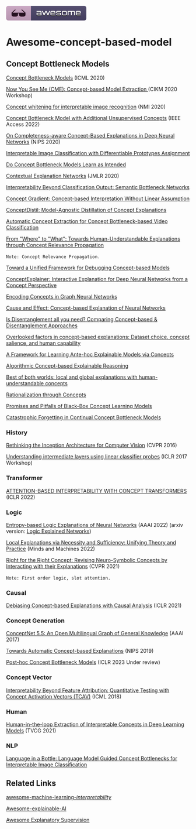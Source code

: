 [![Awesome](fig/awesome.svg)](https://github.com/Thea-Hsu/Awesome-concept-based-model)

# Awesome-concept-based-model



## Concept Bottleneck Models

[Concept Bottleneck Models](https://proceedings.mlr.press/v119/koh20a.html)  (ICML 2020)

[Now You See Me (CME): Concept-based Model Extraction ](http://mlg.eng.cam.ac.uk/adrian/AIMLAI20-CME.pdf) (CIKM 2020 Workshop)

[Concept whitening for interpretable image recognition](https://www.nature.com/articles/s42256-020-00265-z)  (NMI 2020)

[Concept Bottleneck Model with Additional Unsupervised Concepts](https://ieeexplore.ieee.org/iel7/6287639/9668973/09758745.pdf) (IEEE Access 2022)

[On Completeness-aware Concept-Based Explanations in Deep Neural Networks](https://proceedings.neurips.cc/paper/2020/file/ecb287ff763c169694f682af52c1f309-Paper.pdf) (NIPS 2020)

[Interpretable Image Classification with Differentiable Prototypes Assignment](https://arxiv.org/abs/2112.02902)

[Do Concept Bottleneck Models Learn as Intended](https://arxiv.org/abs/2105.04289)

[Contextual Explanation Networks](https://openreview.net/forum?id=HJUOHGWRb) (JMLR 2020)

[Interpretability Beyond Classification Output: Semantic Bottleneck Networks](https://arxiv.org/abs/1907.10882)

[Concept Gradient: Concept-based Interpretation Without Linear Assumption](https://openreview.net/forum?id=_01dDd3f78)

[ConceptDistil: Model-Agnostic Distillation of Concept Explanations](https://arxiv.org/abs/2205.03601)

[Automatic Concept Extraction for Concept Bottleneck-based Video Classification](https://arxiv.org/abs/2206.10129)

[From "Where" to "What": Towards Human-Understandable Explanations through Concept Relevance Propagation](https://arxiv.org/abs/2206.03208)

`Note: Concept Relevance Propagation.`

[Toward a Unified Framework for Debugging Concept-based Models](https://arxiv.org/abs/2109.11160)

[ConceptExplainer: Interactive Explanation for Deep Neural Networks from a Concept Perspective](https://arxiv.org/pdf/2204.01888)

[Encoding Concepts in Graph Neural Networks](http://arxiv.org/abs/2207.13586)

[Cause and Effect: Concept-based Explanation of Neural Networks](https://ieeexplore.ieee.org/document/9658985)

[Is Disentanglement all you need? Comparing Concept-based & Disentanglement Approaches](https://arxiv.org/abs/2104.06917)

[Overlooked factors in concept-based explanations: Dataset choice, concept salience, and human capability](http://arxiv.org/abs/2207.09615)

[A Framework for Learning Ante-hoc Explainable Models via Concepts](https://arxiv.org/abs/2108.11761)

[Algorithmic Concept-based Explainable Reasoning](https://arxiv.org/abs/2107.07493)

[Best of both worlds: local and global explanations with human-understandable concepts](https://arxiv.org/abs/2106.08641)

[Rationalization through Concepts](https://aclanthology.org/2021.findings-acl.68.pdf)

[Promises and Pitfalls of Black-Box Concept Learning Models](https://arxiv.org/abs/2106.13314)

[Catastrophic Forgetting in Continual Concept Bottleneck Models](https://link.springer.com/chapter/10.1007/978-3-031-13324-4_46)

### History 

[Rethinking the Inception Architecture for Computer Vision](https://www.computer.org/csdl/proceedings-article/cvpr/2016/8851c818/12OmNvrMUfG) (CVPR 2016)

[Understanding intermediate layers using linear classifier probes](https://arxiv.org/abs/1610.01644) (ICLR 2017 Workshop)

### Transformer

[ATTENTION-BASED INTERPRETABILITY WITH CONCEPT TRANSFORMERS](https://openreview.net/forum?id=kAa9eDS0RdO) (ICLR 2022)

### Logic

[Entropy-based Logic Explanations of Neural Networks](https://www.aaai.org/AAAI22Papers/AAAI-2935.BarbieroP.pdf) (AAAI 2022) (arxiv version: [Logic Explained Networks](https://arxiv.org/abs/2108.05149))

[Local Explanations via Necessity and Sufficiency: Unifying Theory and Practice](https://link.springer.com/article/10.1007/s11023-022-09598-7) (Minds and Machines 2022)

[Right for the Right Concept: Revising Neuro-Symbolic Concepts by Interacting with their Explanations](https://arxiv.org/pdf/2011.12854.pdf) (CVPR 2021) 

`Note: First order logic, slot attention.`

### Causal

[Debiasing Concept-based Explanations with Causal Analysis](https://openreview.net/pdf?id=6puUoArESGp) (ICLR 2021)

### Concept Generation

[ConceptNet 5.5: An Open Multilingual Graph of General Knowledge](https://dl.acm.org/doi/10.5555/3298023.3298212) (AAAI 2017)

[Towards Automatic Concept-based Explanations](http://papers.neurips.cc/paper/9126-towards-automatic-concept-based-explanations.pdf) (NIPS 2019)

[Post-hoc Concept Bottleneck Models](https://arxiv.org/abs/2205.15480) (ICLR 2023 Under review)

### Concept Vector

[Interpretability Beyond Feature Attribution: Quantitative Testing with Concept Activation Vectors (TCAV)](https://proceedings.mlr.press/v80/kim18d/kim18d.pdf) (ICML 2018)

### Human

[Human-in-the-loop Extraction of Interpretable Concepts in Deep Learning Models](https://ieeexplore.ieee.org/document/9552218) (TVCG 2021)

### NLP

[Language in a Bottle: Language Model Guided Concept Bottlenecks for Interpretable Image Classification](https://arxiv.org/pdf/2211.11158.pdf)



## Related Links

[awesome-machine-learning-*interpretability* ](https://github.com/jphall663/awesome-machine-learning-interpretability)

[Awesome-explainable-AI](https://github.com/wangyongjie-ntu/Awesome-explainable-AI)

[Awesome Explanatory Supervision](https://github.com/stefanoteso/awesome-explanatory-supervision)

